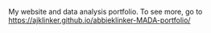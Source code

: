 My website and data analysis portfolio. To see more, go to https://ajklinker.github.io/abbieklinker-MADA-portfolio/
